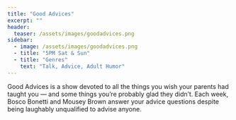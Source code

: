 ```yaml
---
title: "Good Advices"
excerpt: ""
header:
  teaser: /assets/images/goodadvices.png
sidebar:
  - image: /assets/images/goodadvices.png
  - title: "5PM Sat & Sun"
  - title: "Genres"
    text: "Talk, Advice, Adult Humor"
---
```


Good Advices is a show devoted to all the things you wish your parents had taught you — and some things you’re probably glad they didn’t. Each week, Bosco Bonetti and Mousey Brown answer your advice questions despite being laughably unqualified to advise anyone.
